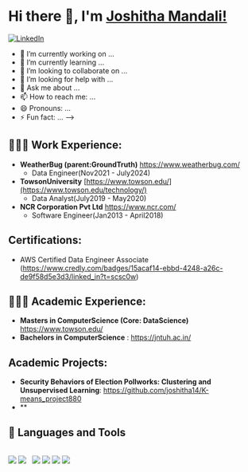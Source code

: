 
# Hi there 👋, I'm [Joshitha Mandali!](https://github.com/joshitha14/)
<a href="https://www.linkedin.com/in/joshithamandali/?locale=en_US" target="_blank">
    <img src="https://img.shields.io/badge/linkedin-%230077B5.svg?&style=for-the-badge&logo=linkedin&logoColor=white&color=071A2C" alt="LinkedIn"/>
</a>


- 🔭 I’m currently working on ...
- 🌱 I’m currently learning ...
- 👯 I’m looking to collaborate on ...
- 🤔 I’m looking for help with ...
- 💬 Ask me about ...
- 📫 How to reach me: ...
- 😄 Pronouns: ...
- ⚡ Fun fact: ...
-->

## 👨🏽‍💻 Work Experience:
  - **WeatherBug (parent:GroundTruth)** https://www.weatherbug.com/
      - Data Engineer(Nov2021 - July2024)
  - **TowsonUniversity** [https://www.towson.edu/](https://www.towson.edu/technology/)
      - Data Analyst(July2019 - May2020)
  - **NCR Corporation Pvt Ltd** https://www.ncr.com/
      - Software Engineer(Jan2013 - April2018)

## Certifications:
  - AWS Certified Data Engineer Associate (https://www.credly.com/badges/15acaf14-ebbd-4248-a26c-de9f58d5e3d3/linked_in?t=scsc0w)
    
## 👨🏻‍🎓 Academic Experience:
  - **Masters in ComputerScience (Core: DataScience)** https://www.towson.edu/
  - **Bachelors in ComputerScience** : https://jntuh.ac.in/


## Academic Projects:
  - **Security Behaviors of Election Pollworks: Clustering and Unsupervised Learning**: https://github.com/joshitha14/K-means_project880
  - **

## 💼 Languages and Tools
<br />
<div>
<img src="https://img.shields.io/badge/python-3670A0?style=for-the-badge&logo=python&logoColor=ffdd54" />
<img src="https://img.shields.io/badge/mysql-4479A1.svg?style=for-the-badge&logo=mysql&logoColor=white" />
<img scr="https://img.shields.io/badge/Apache%20Spark-FDEE21?style=flat-square&logo=apachespark&logoColor=black" />
<img scr="https://img.shields.io/badge/Apache%20Hive-FDEE21?style=for-the-badge&logo=apachehive&logoColor=black" />
<img src="https://img.shields.io/badge/Apache%20Airflow-017CEE?style=for-the-badge&logo=Apache%20Airflow&logoColor=white" />
<img src="https://img.shields.io/badge/AWS-%23FF9900.svg?style=for-the-badge&logo=amazon-aws&logoColor=white" />
<img src="https://img.shields.io/badge/azure-%230072C6.svg?style=for-the-badge&logo=microsoftazure&logoColor=white" />
<img src="https://img.shields.io/badge/Databricks-%230072C6.svg?style=for-the-badge&logo=microsoftazure&logoColor=white" />
  </div>

